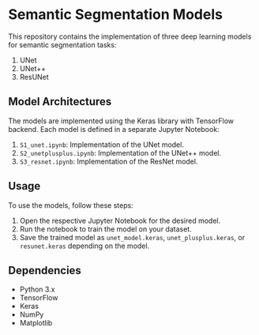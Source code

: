 # Semantic Segmentation Models

This repository contains the implementation of three deep learning models for semantic segmentation tasks:

1. UNet
2. UNet++
3. ResUNet

## Model Architectures

The models are implemented using the Keras library with TensorFlow backend. Each model is defined in a separate Jupyter Notebook:

1. `S1_unet.ipynb`: Implementation of the UNet model.
2. `S2_unetplusplus.ipynb`: Implementation of the UNet++ model.
3. `S3_resnet.ipynb`: Implementation of the ResNet model.

## Usage

To use the models, follow these steps:

1. Open the respective Jupyter Notebook for the desired model.
2. Run the notebook to train the model on your dataset.
3. Save the trained model as `unet_model.keras`, `unet_plusplus.keras`, or `resunet.keras` depending on the model.

## Dependencies

- Python 3.x
- TensorFlow
- Keras
- NumPy
- Matplotlib
